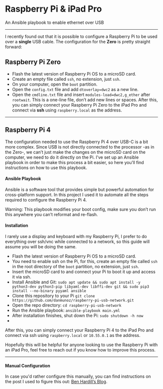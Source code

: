 # Raspberry Pi & iPad Pro
An Ansible playbook to enable ethernet over USB

----
I recently found out that it is possible to configure a Raspberry Pi to be used over a **single** USB cable. The configuration for the **Zero** is pretty straight forward:

## Raspberry Pi Zero
- Flash the latest version of Raspberry Pi OS to a microSD card.
- Create an empty file called `ssh`, no extension, just `ssh`.
- On your computer, open the `boot` partition.
- Open the `config.txt` file and add `dtoverlay=dwc2` as a new line.
- Open the `cmdline.txt` file and insert `modules-load=dwc2,g_ether` after `rootwait`. This is a one-line file, don’t add new lines or spaces.
After this, you can simply connect your Raspberry Pi Zero to the iPad Pro and connect via **ssh** using `raspberry.local` as the address.
---- 
## Raspberry Pi 4
The configuration needed to use the Raspberry Pi 4 over USB-C is a bit more complex. Since USB is not directly connected to the processor -as in the Zero-, we can’t just make the changes on the microSD card on the computer, we need to do it directly on the Pi.
I’ve set up an Ansible playbook in order to make this process a bit easier, so here you’ll find instructions on how to use this playbook. 

#### Ansible Playbook
Ansible is a software tool that provides simple but powerful automation for cross-platform support. In this project I used it to automate all the steps required to configure the Raspberry Pi 4.

Warning: This playbook modifies your boot config, make sure you don’t run this anywhere you can’t reformat and re-flash.
#### Installation
I rarely use a display and keyboard with my Raspberry Pi, I prefer to do everything over ssh/vnc while connected to a network, so this guide will assume you will be doing the same.

- Flash the latest version of Raspberry Pi OS to a microSD card.
- You need to enable ssh on the Pi, for this, create an empty file called `ssh` in the root directory of the `boot` partition, no extension, just `ssh`.
- Insert the microSD card to and connect your Pi to boot it up and access it via ssh.
- Install Ansible and Git: `sudo apt update && sudo apt install -y python3-dev python3-pip libyaml-dev libffi-dev git && sudo pip3 install --no-binary pyyaml ansible`
- Clone this repository to your Pi `git clone https://github.com/danmunoz/raspberry-pi-usb-network.git`
- Open the repo directory: `cd raspberry-pi-usb-network`
- Run the Ansible playbook: `ansible-playbook main.yml`
- After installation finishes, shut down the Pi: `sudo shutdown -h now`
- 
After this, you can simply connect your Raspberry Pi 4 to the iPad Pro and connect via ssh using `raspberry.local` or `10.55.0.1` as the address.

Hopefully this will be helpful for anyone looking to use the Raspberry Pi with an iPad Pro, feel free to reach out if you know how to improve this process.

---- 
#### Manual Configuration
In case you'd rather configure this manually, you can find instructions on the post I used to figure this out: [Ben Hardill’s Blog](https://www.hardill.me.uk/wordpress/2019/11/02/pi4-usb-c-gadget/).
